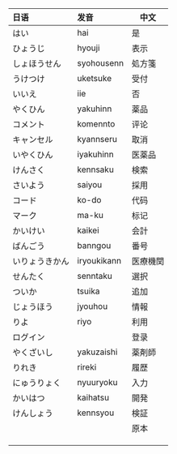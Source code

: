 | 日语           | 发音        | 中文     |
| :------------- | :---------- | -------- |
| はい           | hai         | 是       |
| ひょうじ       | hyouji      | 表示     |
| しょほうせん   | syohousenn  | 処方箋   |
| うけつけ       | uketsuke    | 受付     |
| いいえ         | iie         | 否       |
| やくひん       | yakuhinn    | 薬品     |
| コメント       | komennto    | 评论     |
| キャンセル     | kyannseru   | 取消     |
| いやくひん     | iyakuhinn   | 医薬品   |
| けんさく       | kennsaku    | 検索     |
| さいよう       | saiyou      | 採用     |
| コード         | ko-do       | 代码     |
| マーク         | ma-ku       | 标记     |
| かいけい       | kaikei      | 会計     |
| ばんごう       | banngou     | 番号     |
| いりょうきかん | iryoukikann | 医療機関 |
| せんたく       | senntaku    | 選択     |
| ついか         | tsuika      | 追加     |
| じょうほう     | jyouhou     | 情報     |
| りよ           | riyo        | 利用     |
| ログイン       |             | 登录     |
| やくざいし     | yakuzaishi  | 薬剤師   |
| りれき         | rireki      | 履歴     |
| にゅうりょく   | nyuuryoku   | 入力     |
| かいはつ       | kaihatsu    | 開発     |
| けんしょう     | kennsyou    | 検証     |
|                |             | 原本     |
|                |             |          |
|                |             |          |
|                |             |          |
